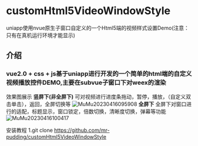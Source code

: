 # customHtml5VideoWindowStyle
uniapp使用nvue原生子窗口自定义的一个Html5端的视频样式设置Demo(注意：只有在真机运行环境才能显示)

## 介绍
### vue2.0 + css + js基于uniapp进行开发的一个简单的html端的自定义视频播放控件DEMO,主要在subvue子窗口下对weex的渲染

效果图展示
**竖屏下(非全屏下)**
可对视频进行进度条拖动，暂停，播放，（自定义双击单击），返回，全屏切换等
![MuMu20230416095908](https://user-images.githubusercontent.com/103922748/232262392-aa768f4b-92bb-4d30-9fb3-12cb10b923b4.png)
**全屏下**
全屏下对窗口进行的适配，标题显示，窗口锁定，倍数切换，清晰度切换，弹幕等功能
![MuMu20230416100417](https://user-images.githubusercontent.com/103922748/232262416-1f43d1fc-0634-42c1-96ea-9b8770edde71.png)


安装教程
1.git clone https://github.com/mr-pudding/customHtml5VideoWindowStyle






